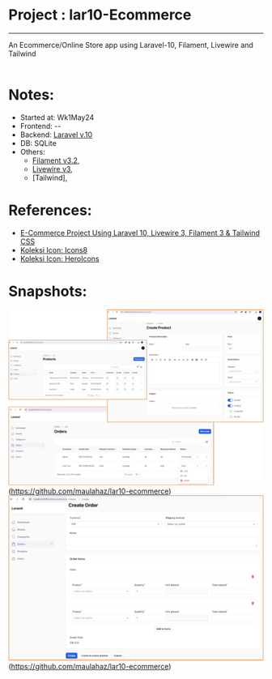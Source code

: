 # Project : lar10-Ecommerce 
*********************************************
An Ecommerce/Online Store app using Laravel-10, Filament, Livewire and Tailwind<br>
<br>
 
# Notes:
- Started at: Wk1May24 
- Frontend: --
- Backend: [Laravel v.10](https://github.com/maulahaz/) 
- DB: SQLite
- Others: 
    - [Filament v3.2](https://filamentphp.com/docs/3.x/panels/resources/getting-started), 
    - [Livewire v3](https://livewire.laravel.com/docs/quickstart), 
    - [Tailwind],

# References:
- [E-Commerce Project Using Laravel 10, Livewire 3, Filament 3 & Tailwind CSS](https://www.youtube.com/playlist?list=PL6u82dzQtlfv8fJF3gm42TDHJdtA2NDWT)
- [Koleksi Icon: Icons8](https://icons8.com/icons/set/select)
- [Koleksi Icon: HeroIcons](https://heroicons.com/)

# Snapshots:
<img src="storage/snap/snap-lar10-ecommerce-0-product and order.jpg">(https://github.com/maulahaz/lar10-ecommerce)
<img src="storage/snap/snap-lar10-ecommerce-0-order-create.jpg">(https://github.com/maulahaz/lar10-ecommerce)
